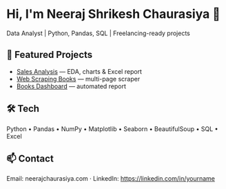 # Hi, I'm Neeraj Shrikesh Chaurasiya 👋
Data Analyst | Python, Pandas, SQL | Freelancing-ready projects

## 🔭 Featured Projects
- [Sales Analysis](https://github.com/Neeraj-Chaurasiya/sales-analysis) — EDA, charts & Excel report
- [Web Scraping Books](https://github.com/Neeraj-Chaurasiya/web-scraping-books) — multi-page scraper
- [Books Dashboard](https://github.com/<your-username>/books-dashboard) — automated report

## 🛠 Tech
Python • Pandas • NumPy • Matplotlib • Seaborn • BeautifulSoup • SQL • Excel

## 📫 Contact
Email: neerajchaurasiya.com · LinkedIn: https://linkedin.com/in/yourname

